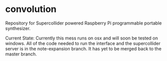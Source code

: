 # convolution
Repository for Supercollider powered Raspberry Pi programmable portable synthesizer.

Current State:  Currently this mess runs on osx and will soon be tested on windows.  All of the code needed to run the interface and the supercollider server is in the note-expansion branch.  It has yet to be merged back to the master branch.
